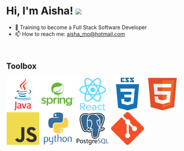 <!-- ### Hi there 👋 -->

<!--
**aisha-png/aisha-png** is a ✨ _special_ ✨ repository because its `README.md` (this file) appears on your GitHub profile.

Here are some ideas to get you started:

- 🔭 I’m currently working on ...
- 🌱 I’m currently learning ...
- 👯 I’m looking to collaborate on ...
- 🤔 I’m looking for help with ...
- 💬 Ask me about ...
- 📫 How to reach me: ...
- 😄 Pronouns: ...
- ⚡ Fun fact: ...
-->

# Hi, I'm Aisha! [<img src="https://img.shields.io/badge/LinkedIn-0077B5?style=for-the-badge&logo=linkedin&logoColor=white" width=100px>](https://www.linkedin.com/in/aisha-mohamed-8773aa198/)


- 🔭 Training to become a Full Stack Software Developer
- 📫  How to reach me: [aisha_mo@hotmail.com](aisha_mo@hotmail.com) <br/>


<br/>

## Toolbox
<p align="left">
<img src="https://github.com/devicons/devicon/blob/master/icons/java/java-original-wordmark.svg" width=90px>
<img src="https://github.com/devicons/devicon/blob/master/icons/spring/spring-original-wordmark.svg" width=90px>
<img src="https://github.com/devicons/devicon/blob/master/icons/react/react-original-wordmark.svg" width=90px>
<img src="https://github.com/devicons/devicon/blob/master/icons/css3/css3-plain-wordmark.svg" width=90px>
<img src="https://github.com/devicons/devicon/blob/master/icons/html5/html5-original.svg" width=90px>
<img src="https://github.com/devicons/devicon/blob/master/icons/javascript/javascript-original.svg" width=90px>
<img src="https://github.com/devicons/devicon/blob/master/icons/python/python-original-wordmark.svg" width=90px>
<img src="https://github.com/devicons/devicon/blob/master/icons/postgresql/postgresql-original-wordmark.svg" width=90px>
<img src="https://github.com/devicons/devicon/blob/master/icons/git/git-original.svg" width=90px>
</p>

<br/>


<!--

# My GitHub Status

![Anurag's GitHub stats](https://github-readme-stats.vercel.app/api?username=aisha-png&show_icons=true&theme=tokyonight)
<br/>
<br/>
[![Top Langs](https://github-readme-stats.vercel.app/api/top-langs/?username=aisha-png&layout=compact&theme=tokyonight)](https://github.com/anuraghazra/github-readme-stats)
<br/>
-->
<!-- [![Ashutosh's github activity graph](https://activity-graph.herokuapp.com/graph?username=aisha-png&theme=rogue)](https://github.com/ashutosh00710/github-readme-activity-graph)-->

